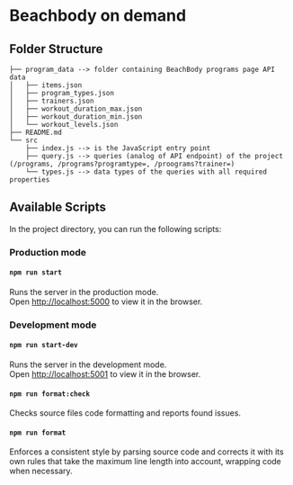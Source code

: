 # Beachbody on demand



## Folder Structure

```
├── program_data --> folder containing BeachBody programs page API data
│   ├── items.json
│   ├── program_types.json
│   ├── trainers.json
│   ├── workout_duration_max.json
│   ├── workout_duration_min.json
│   └── workout_levels.json
├── README.md
└── src
    ├── index.js --> is the JavaScript entry point
    ├── query.js --> queries (analog of API endpoint) of the project (/programs, /programs?programtype=, /proograms?trainer=)
    └── types.js --> data types of the queries with all required properties 
```

## Available Scripts

In the project directory, you can run the following scripts:

### Production mode

#### `npm run start`

Runs the server in the production mode.<br>
Open [http://localhost:5000](http://localhost:5000) to view it in the browser.

### Development mode

#### `npm run start-dev`

Runs the server in the development mode.<br>
Open [http://localhost:5001](http://localhost:5001) to view it in the browser.

#### `npm run format:check`

Checks source files code formatting and reports found issues.

#### `npm run format`

Enforces a consistent style by parsing source code and corrects it with its own rules that take the maximum line length into account, wrapping code when necessary.


